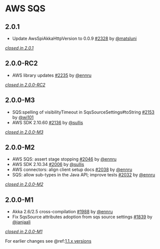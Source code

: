 # AWS SQS

## 2.0.1

- Update AwsSpiAkkaHttpVersion to 0.0.9 [#2328](https://github.com/akka/alpakka/issues/2328) by [@matsluni](https://github.com/matsluni)

[*closed in 2.0.1*](https://github.com/akka/alpakka/issues?q=is%3Aclosed+milestone%3A2.0.1+label%3Ap%3Aaws-sqs)


## 2.0.0-RC2

- AWS library updates [#2235](https://github.com/akka/alpakka/issues/2235) by [@ennru](https://github.com/ennru)

[*closed in 2.0.0-RC2*](https://github.com/akka/alpakka/issues?q=is%3Aclosed+milestone%3A2.0.0-RC2+label%3Ap%3Aaws-sqs)


## 2.0.0-M3

- SQS:spelling of visibilityTimeout in SqsSourceSettings#toString [#2153](https://github.com/akka/alpakka/issues/2153) by [@wi101](https://github.com/wi101)
- AWS SDK 2.10.60 [#2136](https://github.com/akka/alpakka/issues/2136) by [@sullis](https://github.com/sullis)

[*closed in 2.0.0-M3*](https://github.com/akka/alpakka/issues?q=is%3Aclosed+milestone%3A2.0.0-M3+label%3Ap%3Aaws-sqs)

## 2.0.0-M2

- AWS SQS: assert stage stopping [#2046](https://github.com/akka/alpakka/issues/2046) by [@ennru](https://github.com/ennru)
- AWS SDK 2.10.34 [#2006](https://github.com/akka/alpakka/issues/2006) by [@sullis](https://github.com/sullis)
- AWS connectors: align client setup docs [#2038](https://github.com/akka/alpakka/issues/2038) by [@ennru](https://github.com/ennru)
- SQS: allow sub-types in the Java API; improve tests [#2032](https://github.com/akka/alpakka/issues/2032) by [@ennru](https://github.com/ennru)

[*closed in 2.0.0-M2*](https://github.com/akka/alpakka/issues?q=is%3Aclosed+milestone%3A2.0.0-M2+label%3Ap%3Aaws-sqs)

## 2.0.0-M1

- Akka 2.6/2.5 cross-compilation [#1988](https://github.com/akka/alpakka/issues/1988) by [@ennru](https://github.com/ennru)
- Fix SqsSource attributes adoption from sqs source settings [#1839](https://github.com/akka/alpakka/pull/1839) by [@janjaali](https://github.com/janjaali)

[*closed in 2.0.0-M1*](https://github.com/akka/alpakka/issues?q=is%3Aclosed+milestone%3A2.0.0-M1+label%3Ap%3Aaws-sqs)

For earlier changes see @ref:[1.1.x versions](../1.1.x/sqs.md)
